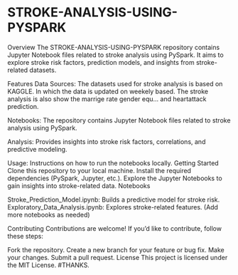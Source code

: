 # STROKE-ANALYSIS-USING-PYSPARK
Overview The STROKE-ANALYSIS-USING-PYSPARK repository contains Jupyter Notebook files related to stroke analysis using PySpark. It aims to explore stroke risk factors, prediction models, and insights from stroke-related datasets.

Features Data Sources: The datasets used for stroke analysis is based on KAGGLE. In which the data is updated on weekely based. The stroke analysis is also show the marrige rate gender equ... and heartattack prediction.

Notebooks: The repository contains Jupyter Notebook files related to stroke analysis using PySpark.

Analysis: Provides insights into stroke risk factors, correlations, and predictive modeling.

Usage: Instructions on how to run the notebooks locally. Getting Started Clone this repository to your local machine. Install the required dependencies (PySpark, Jupyter, etc.). Explore the Jupyter Notebooks to gain insights into stroke-related data. Notebooks

Stroke_Prediction_Model.ipynb: Builds a predictive model for stroke risk. Exploratory_Data_Analysis.ipynb: Explores stroke-related features. (Add more notebooks as needed)

Contributing Contributions are welcome! If you’d like to contribute, follow these steps:

Fork the repository. Create a new branch for your feature or bug fix. Make your changes. Submit a pull request. License This project is licensed under the MIT License. #THANKS.
